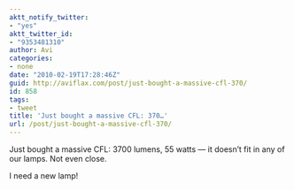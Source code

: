 ```yaml
---
aktt_notify_twitter:
- "yes"
aktt_twitter_id:
- "9353481310"
author: Avi
categories:
- none
date: "2010-02-19T17:28:46Z"
guid: http://aviflax.com/post/just-bought-a-massive-cfl-370/
id: 858
tags:
- tweet
title: 'Just bought a massive CFL: 370…'
url: /post/just-bought-a-massive-cfl-370/
---
```

Just bought a massive CFL: 3700 lumens, 55 watts — it doesn&#8217;t fit in any of our lamps. Not even close.

I need a new lamp!